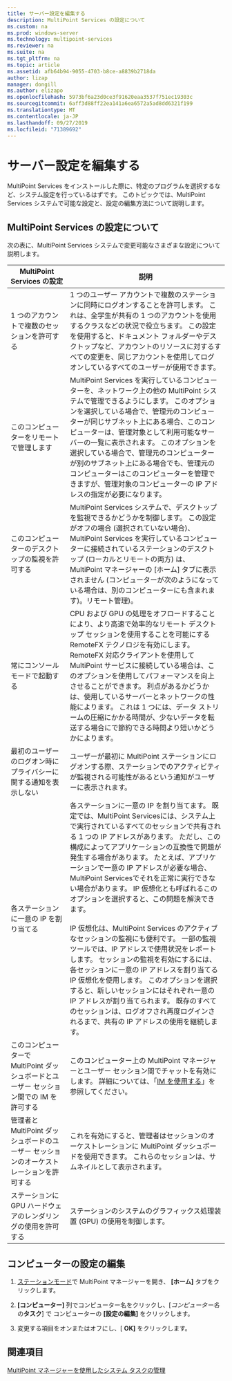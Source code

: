 ```yaml
---
title: サーバー設定を編集する
description: MultiPoint Services の設定について
ms.custom: na
ms.prod: windows-server
ms.technology: multipoint-services
ms.reviewer: na
ms.suite: na
ms.tgt_pltfrm: na
ms.topic: article
ms.assetid: afb64b94-9055-4703-b8ce-a8839b2718da
author: lizap
manager: dongill
ms.author: elizapo
ms.openlocfilehash: 5973bf6a23d0ce3f91620eaa3537f751ec19303c
ms.sourcegitcommit: 6aff3d88ff22ea141a6ea6572a5ad8dd6321f199
ms.translationtype: MT
ms.contentlocale: ja-JP
ms.lasthandoff: 09/27/2019
ms.locfileid: "71389692"
---
```

# <a name="edit-server-settings"></a>サーバー設定を編集する
MultiPoint Services をインストールした際に、特定のプログラムを選択するなど、システム設定を行っているはずです。 このトピックでは、MultiPoint Services システムで可能な設定と、設定の編集方法について説明します。  
  
## <a name="about-multipoint-services-settings"></a>MultiPoint Services の設定について  
次の表に、MultiPoint Services システムで変更可能なさまざまな設定について説明します。  
  
|MultiPoint Services の設定|説明|  
|-----------------------------------------------------------------------------------------|---------------|  
|1 つのアカウントで複数のセッションを許可する|1 つのユーザー アカウントで複数のステーションに同時にログオンすることを許可します。 これは、全学生が共有の 1 つのアカウントを使用するクラスなどの状況で役立ちます。 この設定を使用すると、ドキュメント フォルダーやデスクトップなど、アカウントのリソースに対するすべての変更を、同じアカウントを使用してログオンしているすべてのユーザーが使用できます。|  
|このコンピューターをリモートで管理します|MultiPoint Services を実行しているコンピューターを、ネットワーク上の他の MultiPoint システムで管理できるようにします。 このオプションを選択している場合で、管理元のコンピューターが同じサブネット上にある場合、このコンピューターは、管理対象として利用可能なサーバーの一覧に表示されます。 このオプションを選択している場合で、管理元のコンピューターが別のサブネット上にある場合でも、管理元のコンピューターはこのコンピューターを管理できますが、管理対象のコンピューターの IP アドレスの指定が必要になります。|
|このコンピューターのデスクトップの監視を許可する|MultiPoint Services システムで、デスクトップを監視できるかどうかを制御します。 この設定がオフの場合 (選択されていない場合)、MultiPoint Services を実行しているコンピューターに接続されているステーションのデスクトップ (ローカルとリモートの両方) は、MultiPoint マネージャーの [ホーム] タブに表示されません (コンピューターが次のようになっている場合は、別のコンピューターにも含まれます)。リモート管理)。|  
|常にコンソール モードで起動する|CPU および GPU の処理をオフロードすることにより、より高速で効率的なリモート デスクトップ セッションを使用することを可能にする RemoteFX テクノロジを有効にします。 RemoteFX 対応クライアントを使用して MultiPoint サービスに接続している場合は、このオプションを使用してパフォーマンスを向上させることができます。 利点があるかどうかは、使用しているサーバーとネットワークの性能によります。 これは 1 つには、データ ストリームの圧縮にかかる時間が、少ないデータを転送する場合にで節約できる時間より短いかどうかによります。|  
|最初のユーザーのログオン時にプライバシーに関する通知を表示しない|ユーザーが最初に MultiPoint ステーションにログオンする際、ステーションでのアクティビティが監視される可能性があるという通知がユーザーに表示されます。|  
|各ステーションに一意の IP を割り当てる|各ステーションに一意の IP を割り当てます。 既定では、MultiPoint Servicesには、システム上で実行されているすべてのセッションで共有される 1 つの IP アドレスがあります。 ただし、この構成によってアプリケーションの互換性で問題が発生する場合があります。 たとえば、アプリケーションで一意の IP アドレスが必要な場合、MultiPoint Servicesでそれを正常に実行できない場合があります。 IP 仮想化とも呼ばれるこのオプションを選択すると、この問題を解決できます。<br /><br />IP 仮想化は、MultiPoint Services のアクティブなセッションの監視にも便利です。 一部の監視ツールでは、IP アドレスで使用状況をレポートします。 セッションの監視を有効にするには、各セッションに一意の IP アドレスを割り当てる IP 仮想化を使用します。 このオプションを選択すると、新しいセッションにはそれぞれ一意の IP アドレスが割り当てられます。 既存のすべてのセッションは、ログオフされ再度ログインされるまで、共有の IP アドレスの使用を継続します。|  
|このコンピューターで MultiPoint ダッシュボードとユーザー セッション間での IM を許可する|このコンピューター上の MultiPoint マネージャーとユーザー セッション間でチャットを有効にします。 詳細については、「[IM を使用する](Use-IM.md)」を参照してください。|  
|管理者と MultiPoint ダッシュボードのユーザー セッションのオーケストレーションを許可する|これを有効にすると、管理者はセッションのオーケストレーションに MultiPoint ダッシュボードを使用できます。 これらのセッションは、サムネイルとして表示されます。|  
|ステーションに GPU ハードウェアのレンダリングの使用を許可する|ステーションのシステムのグラフィックス処理装置 (GPU) の使用を制御します。|   
  
## <a name="editing-the-computer-settings"></a>コンピューターの設定の編集  
  
1.  [ステーションモード](Switch-Between-Modes.md)で MultiPoint マネージャーを開き、 **[ホーム]** タブをクリックします。  
  
2.  **[コンピューター]** 列でコンピューター名をクリックし、[*コンピューター名*の**タスク**] で コンピューターの **[設定の編集]** をクリックします。  
  
3.  変更する項目をオンまたはオフにし、[ **OK]** をクリックします。  
  
## <a name="see-also"></a>関連項目  
[MultiPoint マネージャーを使用したシステム タスクの管理](Manage-System-Tasks-Using-MultiPoint-Manager.md)  
  
